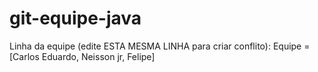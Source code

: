 # git-equipe-java
Linha da equipe (edite ESTA MESMA LINHA para criar conflito): Equipe = [Carlos Eduardo, Neisson jr, Felipe]